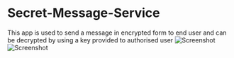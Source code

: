 # Secret-Message-Service
This app is used to send a message in encrypted form to end user and can be decrypted by using a key provided to authorised user
![Screenshot](https://cloud.githubusercontent.com/assets/17498090/21591722/aa454210-d12c-11e6-9880-f948bcf0b669.png)
![Screenshot](https://cloud.githubusercontent.com/assets/17498090/21591807/836877c4-d12d-11e6-9084-f96ad9e39bc8.png)
